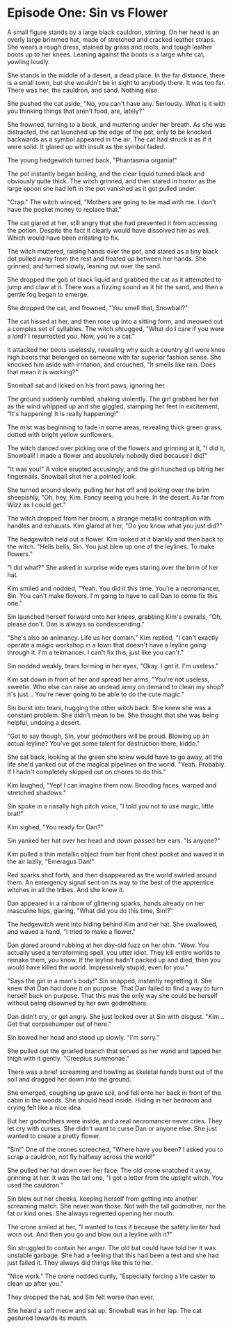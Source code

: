 # Episode One: Sin vs Flower

A small figure stands by a large black cauldron, stirring. On her head is an overly large brimmed hat, made of stretched and cracked leather straps. She wears a rough dress, stained by grass and roots, and tough leather boots up to her knees. Leaning against the boots is a large white cat, yowling loudly.

She stands in the middle of a desert, a dead place. In the far distance, there is a small town, but she wouldn't be in sight to anybody there. It was too far. There was her, the cauldron, and sand. Nothing else.

She pushed the cat aside, "No, you can't have any. Seriously. What is it with you thinking things that aren't food, are, lately?"

She frowned, turning to a book, and muttering under her breath. As she was distracted, the cat launched up the edge of the pot, only to be knocked backwards as a symbol appeared in the air. The cat had struck it as if it were solid. It glared up with insult as the symbol faded.

The young hedgewitch turned back, "Phantasmia organia!"

The pot instantly began boiling, and the clear liquid turned black and obviously quite thick. The witch grinned, and then stared in horror as the large spoon she had left in the pot vanished as it got pulled under.

"Crap." The witch winced, "Mothers are going to be mad with me. I don't have the pocket money to replace that."

The cat glared at her, still angry that she had prevented it from accessing the potion. Despite the fact it clearly would have dissolved him as well. Which would have been irritating to fix.

The witch muttered, raising hands over the pot, and stared as a tiny black dot pulled away from the rest and floated up between her hands. She grinned, and turned slowly, leaning out over the sand.

She dropped the gob of black liquid and grabbed the cat as it attempted to jump and claw at it. There was a fizzing sound as it hit the sand, and then a gentle fog began to emerge.

She dropped the cat, and frowned, "You smell that, Snowball?"

The cat hissed at her, and then rose up into a sitting form, and meowed out a complex set of syllables. The witch shrugged, "What do I care if you were a lord? I resurrected you. Now, you're a cat."

It attacked her boots uselessly, revealing why such a country girl wore knee high boots that belonged on someone with far superior fashion sense. She knocked him aside with irritation, and crouched, "It smells like rain. Does that mean it is working?"

Snowball sat and licked on his front paws, ignoring her.

The ground suddenly rumbled, shaking violently. The girl grabbed her hat as the wind whipped up and she giggled, stamping her feet in excitement, "It's happening! It is really happening!"

The mist was beginning to fade in some areas, revealing thick green grass, dotted with bright yellow sunflowers.

The witch danced over picking one of the flowers and grinning at it, "I did it, Snowball! I made a flower and absolutely nobody died because I did!"

"It was you!" A voice erupted accusingly, and the girl hunched up biting her fingernails. Snowball shot her a pointed look.

She turned around slowly, pulling her hat off and looking over the brim sheepishly, "Oh, hey, Kim. Fancy seeing you here. In the desert. As far from Wizz as I could get."

The witch dropped from her broom, a strange metallic contraption with handles and exhausts. Kim glared at her, "Do you know what you just did?"

The hedgewitch held out a flower. Kim looked at it blankly and then back to the witch. "Hells bells, Sin. You just blew up one of the leylines. To make flowers."

"I did what?" She asked in surprise wide eyes staring over the brim of her hat.

Kim smiled and nodded, "Yeah. You did it this time. You're a necromancer, Sin. You can't make flowers. I'm going to have to call Dan to come fix this one."

Sin launched herself forward onto her knees, grabbing Kim's overalls, "Oh, please don't. Dan is always so condescending."

"She's also an animancy. Life us her domain." Kim replied, "I can't exactly operate a magic workshop in a town that doesn't have a leyline going through it. I'm a tekmancer. I can't fix this, just like you can't."

Sin nodded weakly, tears forming in her eyes, "Okay. I get it. I'm useless."

Kim sat down in front of her and spread her arms, "You're not useless, sweetie. Who else can raise an undead army on demand to clean my shop? It's just... You're never going to be able to do the cute magic."

Sin burst into tears, hugging the other witch back. She knew she was a constant problem. She didn't mean to be. She thought that she was being helpful, undoing a desert.

"Got to say though, Sin, your godmothers will be proud. Blowing up an actual leyline? You've got some talent for destruction there, kiddo."

She sat back, looking at the green she knew would have to go away, all the life she'd yanked out of the magical pipelines on the world. "Yeah. Probably. If I hadn't completely skipped out on chores to do this."

Kim laughed, "Yep! I can imagine them now. Brooding faces, warped and stretched shadows."

Sin spoke in a nasally high pitch voice, "I told you not to use magic, little brat!"

Kim sighed, "You ready for Dan?"

Sin yanked her hat over her head and down passed her ears. "Is anyone?"

Kim pulled a thin metallic object from her front chest pocket and waved it in the air lazily, "Emeragus Dan!"

Red sparks shot forth, and then disappeared as the world swirled around them. An emergency signal sent on its way to the best of the apprentice witches in all the tribes. And she knew it.

Dan appeared in a rainbow of glittering sparks, hands already on her masculine hips, glaring, "What did you do this time, Sin!?"

The hedgewitch went into hiding behind Kim and her hat. She swallowed, and waved a hand, "I tried to make a flower."

Dan glared around rubbing at her day-old fuzz on her chin. "Wow. You actually used a terraforming spell, you utter idiot. They kill entire worlds to remake them, you know. If the leyline hadn't packed up and died, then you would have killed the world. Impressively stupid, even for you."

"Says the girl in a man's body!" Sin snapped, instantly regretting it. She knew that Dan had done it on purpose. That Dan failed to find a way to turn herself back on purpose. That this was the only way she could be herself without being disowned by her own godmothers.

Dan didn't cry, or get angry. She just looked over at Sin with disgust. "Kim... Get that corpsehumper out of here."

Sin bowed her head and stood up slowly. "I'm sorry."

She pulled out the gnarled branch that served as her wand and tapped her thigh with it gently. "Creepius summonae."

There was a brief screaming and howling as skeletal hands burst out of the soil and dragged her down into the ground.

She emerged, coughing up grave soil, and fell onto her back in front of the cabin in the woods. She should head inside. Hiding in her bedroom and crying felt like a nice idea.

But her godmothers were inside, and a real necromancer never cries. They let cry with curses. She didn't want to curse Dan or anyone else. She just wanted to create a pretty flower.

"Sin!" One of the crones screeched, "Where have you been? I asked you to scrap a cauldron, not fly halfway across the world!"

She pulled her hat down over her face. The old crone snatched it away, grinning at her. It was the tall one, "I got a letter from the uptight witch. You used the cauldron."

Sin blew out her cheeks, keeping herself from getting into another screaming match. She never won those. Not with the tall godmother, nor the fat or kind ones. She always regretted opening her mouth.

The crone smiled at her, "I wanted to toss it because the safety limiter had worn out. And then you go and blow out a leyline with it?"

Sin struggled to contain her anger. The old bat could have told her it was unstable garbage. She had a feeling that this had been a test and she had just failed it. They always did things like this to her.

"Nice work." The crone nodded curtly, "Especially forcing a life caster to clean up after you."

They dropped the hat, and Sin felt worse than ever.

She heard a soft meow and sat up. Snowball was in her lap. The cat gestured towards its mouth.
